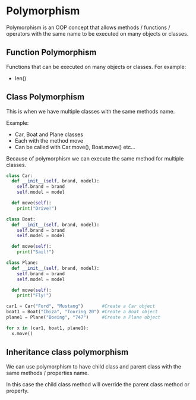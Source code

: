 # Polymorphism

Polymorphism is an OOP concept that allows methods / functions / operators with the same name to be executed on many objects or classes.

## Function Polymorphism

Functions that can be executed on many objects or classes. For example:

  * len()

## Class Polymorphism

This is when we have multiple classes with the same methods name.

Example: 
* Car, Boat and Plane classes
* Each with the method move
* Can be called with Car.move(), Boat.move() etc...

Because of polymorphism we can execute the same method for multiple classes.

```python
class Car:
  def __init__(self, brand, model):
    self.brand = brand
    self.model = model

  def move(self):
    print("Drive!")

class Boat:
  def __init__(self, brand, model):
    self.brand = brand
    self.model = model

  def move(self):
    print("Sail!")

class Plane:
  def __init__(self, brand, model):
    self.brand = brand
    self.model = model

  def move(self):
    print("Fly!")

car1 = Car("Ford", "Mustang")       #Create a Car object
boat1 = Boat("Ibiza", "Touring 20") #Create a Boat object
plane1 = Plane("Boeing", "747")     #Create a Plane object

for x in (car1, boat1, plane1):
  x.move()
```

## Inheritance class polymorphism

We can use polymorphism to have child class and parent class with the same methods / properties name. 

In this case the child class method will override the parent class method or property.
